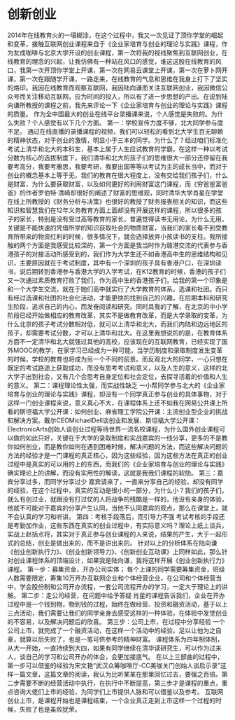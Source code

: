 # 创新创业

2014年在线教育火的一塌糊涂，在这个过程中，我又一次见证了顶你学堂的崛起和变革，接触互联网创业课程来自于《企业家培育与创业的理论与实践》课程，作为友成咖啡与北京大学开设的创业课程，第一次将我的视线聚焦到互联网创业，在线教育的理念的兴起，让我仿佛有一种站在风口的感觉，谁这这股在线教育的风口，我第一次开顶你学堂上开课，第一次在网易云课堂上开课，第一次在萝卜网开课，第一次在跟随学开课，一路走来，在线教育的气息和思维在我身上打下了坚实的烙印。我因在线教育而观察互联网，我因陆向谦而关注互联网创业，我因微信公众号而关注移动互联网，应为时间的投入，所以有了进一步思想的产出。在说到陆向谦所教授的课程之前，我先来评论一下《企业家培育与创业的理论与实践》课程的质量。
作为全中国最大的创业在线平台录播课来说，个人感觉是失败的。为什么失败？个人感觉有以下几个方面。
第一：学校宣传力度不够，北大同学参与度不足。
通过在线直播的录播课程的视频，我们可以轻松的看到北大学生百无聊赖的精神状态，对于创业的激情，明显小于三本的同学。为什么了？经过咱们标准化考试上清华和北大的本科生，基本上属于人生应试教育的学霸，在这样一种以考试分数为核心的选拔制度下，我们清华和北大的孩子们的思维很大一部分还停留在我要考高分，我要考雅思，我要考研，我要出国等等以考试为主的成长当中，而对于创业的概念基本上等于无，我们的教育在很大程度上，没有交给我们孩子们，什么是财富，为什么要获取财富，以及如何更好的利用财富这门课程，而《穷爸爸富爸爸》的作者罗伯特·清崎却很好的阐述了财富的思维观，同时清华大学肖星在学堂在线上所教授的《财务分析与决策》也很好的教授了财务报表相关的知识，而这些知识和智慧我们在12年义务教育方面上面却没有开展这样的课程，所以很多的孩子的家长，特别是没有受过高等教育的家长，普遍觉得读书无用论，为什么无用，关键是不能快速的凭借所学的知识获取社会的物质财富，当我们的家长看不到受教育所带来的物资红利的时候，很多情况下，就会选择放弃小孩读书的支柱。我所接触的两个方面是我感受比较深的，第一个方面是我当时作为赣港交流的代表参与香港孩子的对接活动所感受到的，我们作为大学生还不如香港高中生的思维结构和见识，主要原因就在于考试制度，其中有一个深圳的孩子具有香港户口，在深圳读书，说后期转到香港参与香港大学的入学考试，在K12教育的时候，香港的孩子们又一次通过素质教育打败了我们，作为高中生的香港孩子们，给我的第一个印象是和一个大学生交流，就在于她们高中就实行了大学教育的体系，选课和社团。而只有经过选课和社团的社会化活动，才能更快的找到自己的兴趣，在后期本科和研究生阶段，追求自己的内心，而发奋阅读和研究。同时具我的了解，在北京的中小学阶段已经开始做相应的教育改革，其实不是做教育改革，而是大学录取的变革，为什么北京的孩子考试分数相对低，就可以上清华和北大，而我们内陆和边远地区的孩子，却需要考试分数，才可以上清华和北大。在这里我想说的的是，在教育体系方面不一定清华和北大就强过其他的高校，应该现在的互联网教育，已经实现了国外MOOC的教学，在家学习已经成为一种可能，当学历制度和录取制度发生变革的时候，学校的教育也将成为另一个不同的前景。而反观北大的同学，一心只想在既定的考试路途上获取成功，而没有思考考试和意义，以及人生的意义，这样的北大学子出到社会，又有几个会思考自身定位和社会定位，去探寻活着的价值和人生的意义。
第二：课程理论性太强，而实战性缺乏
一小帮同学参与北大的《企业家培育与创业的理论与实践》课程，却没有一个同学真正参与创业的具体事物，对于这样一门创业课程来说，意义真心不大，在课程体系上还不如我在网易公共课上所看的斯坦福大学公开课：如何创业、麻省理工学院公开课：主流创业型企业的挑战和解决方案。戴尔CEOMichaelDell谈创业和发展、斯坦福大学公开课：ElectronicArts创始人谈创业过程等待世界一流名校课程，为什么国外创业课程可以做的如此只好，关键在于大学的录取制度和实战嘉宾的一线分享，更多的不是教你如何创业，而是教你如何在遇到困难时候，解决问题的方法，而这些解决问题的方法的经验才是一门课程的真正核心，因为这些经验，因为这些方法在真正的创业过程中是真实的可以用的上的东西，而我们的《企业家培育与创业的理论与实践》确实理论上的讲解，而没有实用性的解读，这就是我我们课程的软肋。
第三：嘉宾分享过多，而同学分享过少
嘉宾请来了，一直来分享自己的经验，却没有同学的经验，在这个过程中，真实的互动是很小的一部分，为什么小？我们的孩子们，就么有创过业，就跟没有打过仗的人将战争的残酷是一样的，他没有亲身的体验，他就不可能对于嘉宾的分享产生认同，当他不认同嘉宾的观点，那么在课堂上，就不会认真的学习和听讲。
第四：考核手段落后，而引导力不强
考试考核的手段还是考勤加作业，这些东西在真实的创业过程中，有实际意义吗？理论上纸上谈兵，实战上赵括点将，其实对于真正参与创业课程的人来说，结果的产生，大于一起形式的总结，创业是做出来的，而不是讲出来的。
针对以上的分析体系在陆向谦《创业创新执行力》、《创业创新领导力》、《创新创业互动课》上同样如此，那么针对创业课程体系的顶端设计，如果我是陆向谦，我将这样开展《创业创新执行力》课程。
第一步：募集资金，开办公司实体；
每个上课的同学需要筹集资金，班级人数需要限定，筹集10万开办互联网企业和个体经营企业，在公司和个体经营当中，学会股份制和公司开办流程，一套公司流程开办的学习，一定大于理论上的讲解。
第二步：走公司经营，在问题中给予答疑
肖星的课程告诉我们，企业在开办过程中是一个钱到物，物到钱的过程，始终在做经营、投资和融资活动，基于以上三点活动，我们需要让我们的同学亲身去感受这样的一种体验，在体验中发觉创业的不容易，以及解决问题后的欣喜。
第三步：公司上市，在过程中分享经验
一个公司上市，就完成了一个融资活动，在这样一个活动中的经验，足以让他为之自豪，就算以后失败了，也是一笔可供参考的精神财富。
课程体系为四年制体制，从大一开始，一直持续到大四，如果有同学继续在清华读研究生，可以作为过来人，谈自己的学习和公司开办的体会，会更加接底气。
在以上三部曲的过程中，第一步可以借鉴的经验为宋文艳“武汉众筹咖啡厅-CC美咖关门创始人谈启示录”这样一篇文章，这篇文章的阅读，我认为比听某某在那里回忆过去，要强之百倍。第二步需要不断的经营活动中执行，在执行中不断提高，第三步才是课程的重点，重点咨询大佬们上市的经验，为同学们上市提供人脉和可以借鉴以及参考。
互联网创业上市，是课程开始也是课程结束，一个企业真正走到上市这样一个过程的时候，失败了也是虽败犹荣。
